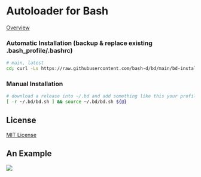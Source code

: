 # Autoloader for Bash

[Overview](https://github.com/bash-d/bd/tree/main/doc)

### Automatic Installation (backup & replace existing .bash_profile/.bashrc)

```sh
# main, latest
cd; curl -Ls https://raw.githubusercontent.com/bash-d/bd/main/bd-install.sh | /usr/bin/env bash -s _ replace; . .bash_profile; bd env
```

### Manual Installation

```sh
# download a release into ~/.bd and add something like this your profile
[ -r ~/.bd/bd.sh ] && source ~/.bd/bd.sh ${@}
```

## License

[MIT License](https://github.com/bash-d/bd/blob/main/LICENSE.md)

## An Example
<img src="example/bd-example.gif?raw=true">

